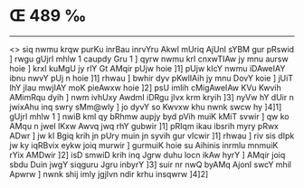 # Œ 489 ‰
---
<> siq nwmu krqw purKu inrBau inrvYru
Akwl mUriq AjUnI sYBM gur pRswid ]
rwgu gUjrI mhlw 1 caupdy Gru 1 ]
qyrw nwmu krI cnxwTIAw jy mnu aursw hoie ] krxI kuMgU jy rlY Gt AMqir
pUjw hoie ]1] pUjw kIcY nwmu iDAweIAY ibnu nwvY pUj n hoie ]1] rhwau ]
bwhir dyv pKwlIAih jy mnu DovY koie ] jUiT lhY jIau mwjIAY moK pieAwxw
hoie ]2] psU imlih cMigAweIAw KVu Kwvih AMimRqu dyih ] nwm ivhUxy
AwdmI iDRgu jIvx krm kryih ]3] nyVw hY dUir n jwixAhu inq swry sMm@wly
] jo dyvY so Kwvxw khu nwnk swcw hy ]4]1] gUjrI mhlw 1 ] nwiB kml
qy bRhmw aupjy byd pVih muiK kMiT svwir ] qw ko AMqu n jweI lKxw Awvq
jwq rhY gubwir ]1] pRIqm ikau ibsrih myry pRwx ADwr ] jw kI Bgiq
krih jn pUry muin jn syvih gur vIcwir ]1] rhwau ] riv sis dIpk jw
ky iqRBvix eykw joiq murwir ] gurmuiK hoie su Aihinis inrmlu mnmuiK rYix
AMDwir ]2] isD smwiD krih inq Jgrw duhu locn ikAw hyrY ] AMqir joiq
sbdu Duin jwgY siqguru Jgru inbyrY ]3] suir nr nwQ byAMq AjonI swcY
mhil Apwrw ] nwnk shij imly jgjIvn ndir krhu insqwrw ]4]2]
####
